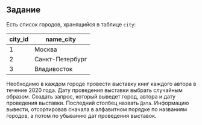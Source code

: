 ## Задание

Есть список городов, хранящийся в таблице `city`:

|city_id|name_city|
|---|---|
|1|Москва|
|2|Санкт-Петербург|
|3|Владивосток|

Необходимо в каждом городе провести выставку книг каждого автора в течение 2020 года. Дату проведения выставки выбрать случайным образом. Создать запрос, который выведет город, автора и дату проведения выставки. Последний столбец назвать `Дата`. Информацию вывести, отсортировав сначала в алфавитном порядке по названиям городов, а потом по убыванию дат проведения выставок.
